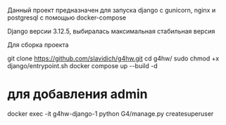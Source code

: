 Данный проект предназначен для запуска django с gunicorn, nginx и postgresql с помощью docker-compose

Django версии 3.12.5, выбиралась максимальная стабильная версия 

Для сборка проекта 

git clone https://github.com/slavidich/g4hw.git
cd g4hw/
sudo chmod +x django/entrypoint.sh 
docker compose up --build -d 

# для добавления admin 
docker exec -it g4hw-django-1 python G4/manage.py createsuperuser
